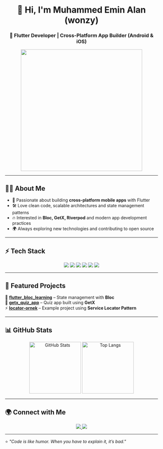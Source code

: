<!-- Banner -->
<h1 align="center">👋 Hi, I'm Muhammed Emin Alan (wonzy)</h1>
<h3 align="center">🚀 Flutter Developer | Cross-Platform App Builder (Android & iOS)</h3>

<p align="center">
  <img src="https://media.giphy.com/media/L8K62iTDkzGX6/giphy.gif" width="400"/>
</p>

---

## 👨‍💻 About Me  
- 📱 Passionate about building **cross-platform mobile apps** with Flutter  
- 🛠 Love clean code, scalable architectures and state management patterns  
- 🔥 Interested in **Bloc, GetX, Riverpod** and modern app development practices  
- 🌍 Always exploring new technologies and contributing to open source  

---

## ⚡ Tech Stack  
<p align="center">
  <img src="https://img.shields.io/badge/Dart-0175C2?style=for-the-badge&logo=dart&logoColor=white"/>
  <img src="https://img.shields.io/badge/Flutter-02569B?style=for-the-badge&logo=flutter&logoColor=white"/>
  <img src="https://img.shields.io/badge/Firebase-FFCA28?style=for-the-badge&logo=firebase&logoColor=black"/>
  <img src="https://img.shields.io/badge/SQLite-07405E?style=for-the-badge&logo=sqlite&logoColor=white"/>
  <img src="https://img.shields.io/badge/Git-F05032?style=for-the-badge&logo=git&logoColor=white"/>
  <img src="https://img.shields.io/badge/C++-00599C?style=for-the-badge&logo=cplusplus&logoColor=white"/>
</p>

---

## 📌 Featured Projects  
🚀 [**flutter_bloc_learning**](https://github.com/muhammedeminalan/flutter_bloc_learning) – State management with **Bloc**  
🎯 [**getx_quiz_app**](https://github.com/muhammedeminalan/getx_quiz_app) – Quiz app built using **GetX**  
⚡ [**locator-ornek**](https://github.com/muhammedeminalan/locator-ornek) – Example project using **Service Locator Pattern**  

---

## 📊 GitHub Stats  
<p align="center">
  <img src="https://github-readme-stats.vercel.app/api?username=muhammedeminalan&show_icons=true&theme=tokyonight" height="170" alt="GitHub Stats"/>
  <img src="https://github-readme-stats.vercel.app/api/top-langs/?username=muhammedeminalan&layout=compact&theme=tokyonight" height="170" alt="Top Langs"/>
</p>

---

## 🌍 Connect with Me  
<p align="center">
  <a href="https://www.linkedin.com/in/muhammed-emin-alan-550509340">
    <img src="https://img.shields.io/badge/LinkedIn-0077B5?style=for-the-badge&logo=linkedin&logoColor=white"/>
  </a>
  <a href="https://medium.com/@eminalan">
    <img src="https://img.shields.io/badge/Medium-000000?style=for-the-badge&logo=medium&logoColor=white"/>
  </a>
</p>

---

⭐️ *"Code is like humor. When you have to explain it, it’s bad."*  
